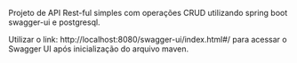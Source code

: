Projeto de API Rest-ful simples com operações CRUD utilizando spring boot swagger-ui e postgresql.

Utilizar o link: http://localhost:8080/swagger-ui/index.html#/ para acessar o Swagger UI após inicialização do arquivo maven.
